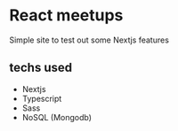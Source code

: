 # React meetups

Simple site to test out some Nextjs features

## techs used
- Nextjs
- Typescript
- Sass
- NoSQL (Mongodb)
